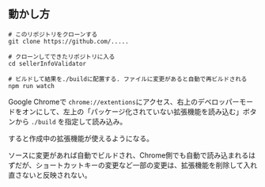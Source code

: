 ## 動かし方

```
# このリポジトリをクローンする
git clone https://github.com/.....

# クローンしてできたリポジトリに入る
cd sellerInfoValidator

# ビルドして結果を./buildに配置する. ファイルに変更があると自動で再ビルドされる
npm run watch
```

Google Chromeで `chrome://extentions`にアクセス、右上のデベロッパーモードをオンにして、左上の「パッケージ化されていない拡張機能を読み込む」ボタンから `./build` を指定して読み込み。

すると作成中の拡張機能が使えるようになる。

ソースに変更があれば自動でビルドされ、Chrome側でも自動で読み込まれるはずだが、ショートカットキーの変更など一部の変更は、拡張機能を削除して入れ直さないと反映されない。